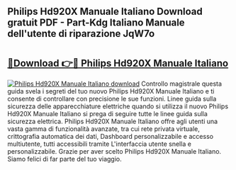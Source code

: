 ## Philips Hd920X Manuale Italiano Download gratuit PDF - Part-Kdg Italiano Manuale dell'utente di riparazione JqW7o

# <h2><a href="http://dfgds1.blite.top/?on=Philips+Hd920X+Manuale+Italiano">🔗Download 👉🔴 Philips Hd920X Manuale Italiano</a></h2>

[![Philips Hd920X Manuale Italiano download](https://i.imgur.com/lujVjoI.png)](http://dfgds1.blite.top/?on=Philips+Hd920X+Manuale+Italiano)
Controllo magistrale questa guida svela i segreti del tuo nuovo Philips Hd920X Manuale Italiano e ti consente di controllare con precisione le sue funzioni. Linee guida sulla sicurezza delle apparecchiature elettriche quando si utilizza il nuovo Philips Hd920X Manuale Italiano si prega di seguire tutte le linee guida sulla sicurezza elettrica. Philips Hd920X Manuale Italiano offre agli utenti una vasta gamma di funzionalità avanzate, tra cui rete privata virtuale, crittografia automatica dei dati, Dashboard personalizzabile e accesso multiutente, tutti accessibili tramite L'interfaccia utente snella e personalizzabile. Grazie per aver scelto Philips Hd920X Manuale Italiano. Siamo felici di far parte del tuo viaggio.
